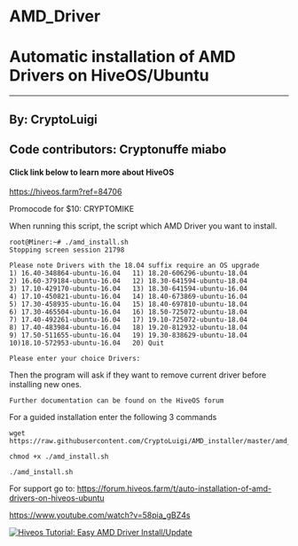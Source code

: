 # AMD_Driver
# Automatic installation of AMD Drivers on HiveOS/Ubuntu
---
## By: CryptoLuigi
## Code contributors: Cryptonuffe miabo
#### Click link below to learn more about HiveOS

https://hiveos.farm?ref=84706

Promocode for $10: CRYPTOMIKE

When running this script, the script which AMD Driver you want to install.

```
root@Miner:~# ./amd_install.sh
Stopping screen session 21798

Please note Drivers with the 18.04 suffix require an OS upgrade
1) 16.40-348864-ubuntu-16.04   11) 18.20-606296-ubuntu-18.04
2) 16.60-379184-ubuntu-16.04   12) 18.30-641594-ubuntu-18.04
3) 17.10-429170-ubuntu-16.04   13) 18.30-641594-ubuntu-16.04
4) 17.10-450821-ubuntu-16.04   14) 18.40-673869-ubuntu-16.04
5) 17.30-458935-ubuntu-16.04   15) 18.40-697810-ubuntu-18.04
6) 17.30-465504-ubuntu-16.04   16) 18.50-725072-ubuntu-18.04
7) 17.40-492261-ubuntu-16.04   17) 19.10-725072-ubuntu-18.04
8) 17.40-483984-ubuntu-16.04   18) 19.20-812932-ubuntu-18.04
9) 17.50-511655-ubuntu-16.04   19) 19.30-838629-ubuntu-18.04
10)18.10-572953-ubuntu-16.04   20) Quit

Please enter your choice Drivers:
```

Then the program will ask if they want to remove current driver before installing new ones.

```
Further documentation can be found on the HiveOS forum
```
 
 
For a guided installation enter the following 3 commands
```
wget https://raw.githubusercontent.com/CryptoLuigi/AMD_installer/master/amd_install.sh

chmod +x ./amd_install.sh

./amd_install.sh
 ```
 For support go to: https://forum.hiveos.farm/t/auto-installation-of-amd-drivers-on-hiveos-ubuntu
 
 
 https://www.youtube.com/watch?v=58pia_gBZ4s
 
  [![Hiveos Tutorial: Easy AMD Driver Install/Update](https://img.youtube.com/vi/58pia_gBZ4s/0.jpg)](https://www.youtube.com/watch?58pia_gBZ4s "Hiveos Tutorial: Easy AMD Driver Install/Update")
